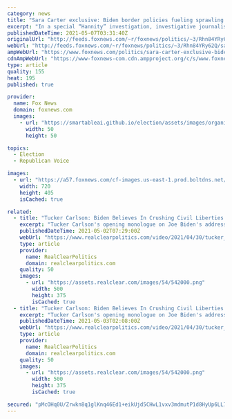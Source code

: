 ```yaml
---
category: news
title: "Sara Carter exclusive: Biden border policies fueling sprawling cartel-linked pot-growing operations far inland"
excerpt: "In a special “Hannity” investigation, investigative journalist Sara Carter traveled to the Antelope Valley around Lancaster, Calif., where – hundreds of miles away from the Mexican border – the Biden border crisis is starkly affecting everyday Americans as cartel-linked marijuana growing operations have"
publishedDateTime: 2021-05-07T03:31:40Z
originalUrl: "http://feeds.foxnews.com/~r/foxnews/politics/~3/Rhn84YRy62Q/sara-carter-exclusive-biden-border-crisis-fueling-sprawling-cartel-linked-pot-growing-operations-far-inland"
webUrl: "http://feeds.foxnews.com/~r/foxnews/politics/~3/Rhn84YRy62Q/sara-carter-exclusive-biden-border-crisis-fueling-sprawling-cartel-linked-pot-growing-operations-far-inland"
ampWebUrl: "https://www.foxnews.com/politics/sara-carter-exclusive-biden-border-crisis-fueling-sprawling-cartel-linked-pot-growing-operations-far-inland.amp"
cdnAmpWebUrl: "https://www-foxnews-com.cdn.ampproject.org/c/s/www.foxnews.com/politics/sara-carter-exclusive-biden-border-crisis-fueling-sprawling-cartel-linked-pot-growing-operations-far-inland.amp"
type: article
quality: 155
heat: 195
published: true

provider:
  name: Fox News
  domain: foxnews.com
  images:
    - url: "https://smartableai.github.io/election/assets/images/organizations/foxnews.com-50x50.jpg"
      width: 50
      height: 50

topics:
  - Election
  - Republican Voice

images:
  - url: "https://a57.foxnews.com/cf-images.us-east-1.prod.boltdns.net/v1/static/694940094001/5c5fb830-de6d-4edd-bcd9-b6febbed1e9b/136d7057-b82d-4475-818a-f92ba76c95f2/1280x720/match/720/405/image.jpg?ve=1&tl=1"
    width: 720
    height: 405
    isCached: true

related:
  - title: "Tucker Carlson: Biden Believes In Crushing Civil Liberties In Order To Achieve Political Imperatives"
    excerpt: "Tucker Carlson's opening monologue on Joe Biden's address to the Joint Session of Congress: TUCKER CARLSON: Joe Biden spoke to a joint session of Congress Wednesday, night. If you saw it -- and relatively few people did,"
    publishedDateTime: 2021-05-02T07:29:00Z
    webUrl: "https://www.realclearpolitics.com/video/2021/04/30/tucker_carlson_joe_biden_says_hes_in_charge_and_will_brook_no_opposition.html"
    type: article
    provider:
      name: RealClearPolitics
      domain: realclearpolitics.com
    quality: 50
    images:
      - url: "https://assets.realclear.com/images/54/542000.png"
        width: 500
        height: 375
        isCached: true
  - title: "Tucker Carlson: Biden Believes In Crushing Civil Liberties In Order To Achieve Political Imperatives"
    excerpt: "Tucker Carlson's opening monologue on Joe Biden's address to the Joint Session of Congress: TUCKER CARLSON: Joe Biden spoke to a joint session of Congress Wednesday, night. If you saw it -- and relatively few people did,"
    publishedDateTime: 2021-05-03T02:08:00Z
    webUrl: "https://www.realclearpolitics.com/video/2021/04/30/tucker_carlson_joe_biden_says_hes_in_charge_and_will_brook_no_opposition.html#!"
    type: article
    provider:
      name: RealClearPolitics
      domain: realclearpolitics.com
    quality: 50
    images:
      - url: "https://assets.realclear.com/images/54/542000.png"
        width: 500
        height: 375
        isCached: true

secured: "pMcOHq0U/Zrwkn8q1glKnq46Ed1+eikUjd5CHwL1vxv3mdmutP1d8HyUp6LL7SU2Tw1F8c1qES2UxBn2Q0fe6zgzJzCBvgEdvtzowusJsA5UvPAaqQTRKReZ7i11h4h01XOAXkHOo6PAI6KW68F1af2sKIujiMROwRvmXWiVbec1crQuEs1aCPoSZMZaQ/EzGA0h2ZD3na+hEWCBfuVZTuclELE1B5xIFn2l8/bD8mvZSUacwXtL0KBP6hm9S8wWBdLYYV5rePuMcx4hnwH1AUUyUBAseHWFbN3DxySs575x1tiCCjTnXQ+XOtqLyNiK1Un3BG667M/YmL9po+3pKvEnld+sPEfE9KwYrVHtK/w=;61PU9dpAug/2TTsAyizqtw=="
---
```


